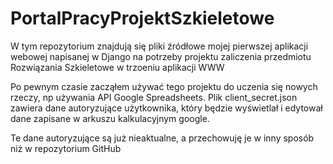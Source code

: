 # PortalPracyProjektSzkieletowe

W tym repozytorium znajdują się pliki źródłowe mojej pierwszej aplikacji webowej napisanej w Django na potrzeby projektu zaliczenia przedmiotu Rozwiązania Szkieletowe w trzoeniu aplikacji WWW

Po pewnym czasie zacząłem używać tego projektu do uczenia się nowych rzeczy, np używania API Google Spreadsheets. Plik client_secret.json zawiera dane autoryzujące użytkownika, który będzie wyświetlał i edytował dane zapisane w arkuszu kalkulacyjnym google.

Te dane autoryzujące są już nieaktualne, a przechowuję je w inny sposób niż w repozytorium GitHub
